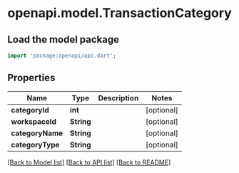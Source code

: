 # openapi.model.TransactionCategory

## Load the model package
```dart
import 'package:openapi/api.dart';
```

## Properties
Name | Type | Description | Notes
------------ | ------------- | ------------- | -------------
**categoryId** | **int** |  | [optional] 
**workspaceId** | **String** |  | [optional] 
**categoryName** | **String** |  | [optional] 
**categoryType** | **String** |  | [optional] 

[[Back to Model list]](../README.md#documentation-for-models) [[Back to API list]](../README.md#documentation-for-api-endpoints) [[Back to README]](../README.md)


